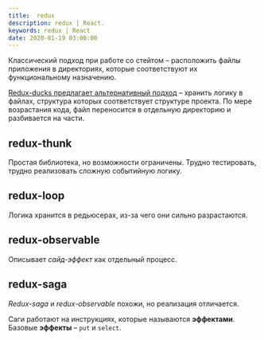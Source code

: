 ```yaml
---
title:  redux
description: redux | React.
keywords: redux | React
date: 2020-01-19 03:00:00
---
```


Классический подход при работе со стейтом &ndash; расположить файлы приложения в директориях, которые соответствуют их функциональному назначению.

[Redux-ducks предлагает альтернативный подход](https://github.com/erikras/ducks-modular-redux) &ndash; хранить логику в файлах, структура которых соответствует структуре проекта. По мере возрастания кода, файл переносится в отдельную директорию и разбивается на части.

## redux-thunk

Простая библиотека, но возможности ограничены. Трудно тестировать, трудно реализовать сложную событийную логику.

## redux-loop

Логика хранится в редьюсерах, из-за чего они сильно разрастаются.

## redux-observable

Описывает *сайд-эффект* как отдельный процесс.

## redux-saga

*Redux-saga* и *redux-observable* похожи, но реализация отличается.

Саги работают на инструкциях, которые называются **эффектами**. Базовые **эффекты** &ndash; ```put``` и ```select```.
